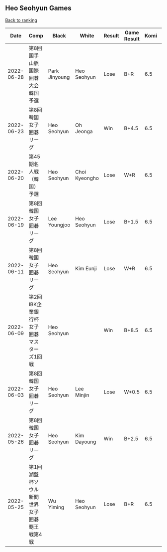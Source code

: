## Heo Seohyun Games

[Back to ranking](../../index.md)




| **Date** | **Comp** | **Black** | **White** | **Result** | **Game Result** | **Komi** | **Rating** | **Diff** | 
| --- | --- | --- | --- | --- | --- | --- | --- | --- |
| 2022-06-28 | 第8回国手山脈国際囲碁大会韓国予選 | Park Jinyoung | Heo Seohyun | Lose | B+R | 6.5 | 2842 | 5 | 
| 2022-06-23 | 第8回韓国女子囲碁リーグ | Heo Seohyun | Oh Jeonga | Win | B+4.5 | 6.5 | 2837 | 6 | 
| 2022-06-20 | 第45期名人戦（韓国）予選 | Heo Seohyun | Choi Kyeongho | Lose | W+R | 6.5 | 2831 | -23 | 
| 2022-06-19 | 第8回韓国女子囲碁リーグ | Lee Youngjoo | Heo Seohyun | Lose | B+1.5 | 6.5 | 2854 | -8 | 
| 2022-06-11 | 第8回韓国女子囲碁リーグ | Heo Seohyun | Kim Eunji | Lose | W+R | 6.5 | 2862 | 0 | 
| 2022-06-09 | 第2回IBK企業銀行杯女子囲碁マスターズ1回戦 | Heo Seohyun |  | Win | B+8.5 | 6.5 | 2862 | 53 | 
| 2022-06-03 | 第8回韓国女子囲碁リーグ | Heo Seohyun | Lee Minjin | Lose | W+0.5 | 6.5 | 2809 | 46 | 
| 2022-05-26 | 第8回韓国女子囲碁リーグ | Heo Seohyun | Kim Dayoung | Win | B+2.5 | 6.5 | 2763 | 5 | 
| 2022-05-25 | 第1回湖盤杯ソウル新聞世界女子囲碁覇王戦第4戦 | Wu Yiming | Heo Seohyun | Lose | B+R | 6.5 | 2758 | missing |





